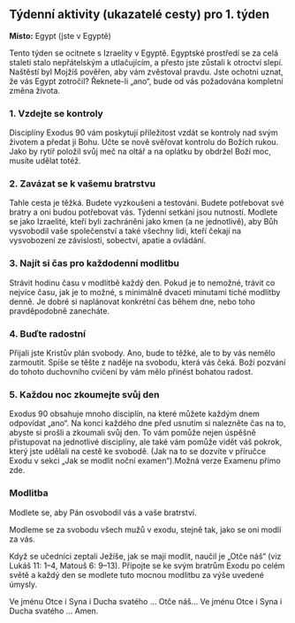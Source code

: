 ## Týdenní aktivity (ukazatelé cesty) pro 1. týden

**Místo:** Egypt (jste v Egyptě)

Tento týden se ocitnete s Izraelity v Egyptě. Egyptské prostředí se za celá staletí stalo nepřátelským a utlačujícím, a přesto jste zůstali k otroctví slepí. Naštěstí byl Mojžíš pověřen, aby vám zvěstoval pravdu. Jste ochotni uznat, že vás Egypt zotročil? Řeknete-li „ano“, bude od vás požadována kompletní změna života.

### 1. Vzdejte se kontroly

Disciplíny Exodus 90 vám poskytují příležitost vzdát se kontroly nad svým životem a předat ji Bohu. Učte se nově svěřovat kontrolu do Božích rukou. Jako by rytíř položil svůj meč na oltář a na oplátku by obdržel Boží moc, musíte udělat totéž.

### 2. Zavázat se k vašemu bratrstvu

Tahle cesta je těžká. Budete vyzkoušeni a testováni. Budete potřebovat své bratry a oni budou potřebovat vás. Týdenní setkání jsou nutností. Modlete se jako Izraelité, kteří byli zachráněni jako kmen (a ne jednotlivě), aby Bůh vysvobodil vaše společenství a také všechny lidi, kteří čekají na vysvobození ze závislosti, sobectví, apatie a ovládání.

### 3. Najít si čas pro každodenní modlitbu

Strávit hodinu času v modlitbě každý den. Pokud je to nemožné, trávit co nejvíce času, jak je to možné, s minimálně dvaceti minutami tiché modlitby denně. Je dobré si naplánovat konkrétní čas během dne, nebo toho pravděpodobně zanecháte.

### 4. Buďte radostní

Přijali jste Kristův plán svobody. Ano, bude to těžké, ale to by vás nemělo zarmoutit. Spíše se těšte z naděje na svobodu, která vás čeká. Boží pozvání do tohoto duchovního cvičení by vám mělo přinést bohatou radost.

### 5. Každou noc zkoumejte svůj den

Exodus 90 obsahuje mnoho disciplín, na které můžete každým dnem odpovídat „ano“. Na konci každého dne před usnutím si nalezněte čas na to, abyste si prošli a zkoumali svůj den. To vám pomůže nejen úspěšně přistupovat na jednotlivé disciplíny, ale také vám pomůže vidět váš pokrok, který jste udělali na cestě ke svobodě. (Jak na to se dozvíte v příručce Exodu v sekci „Jak se modlit noční examen“).Možná verze Examenu přímo zde.

### Modlitba

Modlete se, aby Pán osvobodil vás a vaše bratrství.

Modleme se za svobodu všech mužů v exodu, stejně tak, jako se oni modlí za vás.

Když se učedníci zeptali Ježíše, jak se mají modlit, naučil je „Otče náš“ (viz Lukáš 11: 1–4, Matouš 6: 9–13). Připojte se ke svým bratrům Exodu po celém světě a každý den se modlete tuto mocnou modlitbu za výše uvedené úmysly.

Ve jménu Otce i Syna i Ducha svatého … Otče náš… Ve jménu Otce i Syna i Ducha svatého … Amen.
